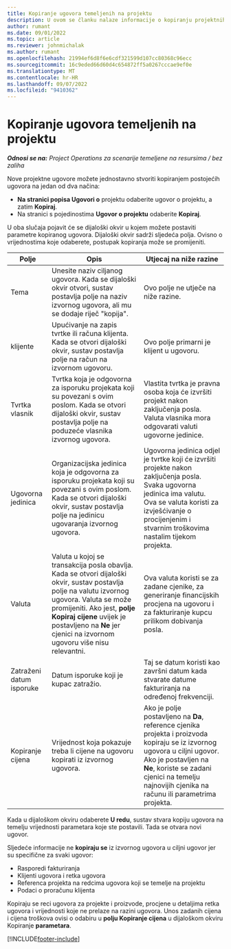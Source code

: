 ```yaml
---
title: Kopiranje ugovora temeljenih na projektu
description: U ovom se članku nalaze informacije o kopiranju projektnih ugovora u microsoftu Dynamics 365 Project Operations.
author: rumant
ms.date: 09/01/2022
ms.topic: article
ms.reviewer: johnmichalak
ms.author: rumant
ms.openlocfilehash: 21994ef6d8f6e6cdf321599d107cc80368c96ecc
ms.sourcegitcommit: 16c9eded66d60d4c654872ff5a0267cccae9ef0e
ms.translationtype: MT
ms.contentlocale: hr-HR
ms.lasthandoff: 09/07/2022
ms.locfileid: "9410362"
---
```

# <a name="copy-project-based-contracts"></a>Kopiranje ugovora temeljenih na projektu

_**Odnosi se na:** Project Operations za scenarije temeljene na resursima / bez zaliha_

Nove projektne ugovore možete jednostavno stvoriti kopiranjem postojećih ugovora na jedan od dva načina:

- **Na stranici popisa Ugovori o** projektu odaberite ugovor o projektu, a zatim **Kopiraj**.
- Na stranici s pojedinostima **Ugovor o projektu** odaberite **Kopiraj**.

U oba slučaja pojavit će se dijaloški okvir u kojem možete postaviti parametre kopiranog ugovora. Dijaloški okvir sadrži sljedeća polja. Ovisno o vrijednostima koje odaberete, postupak kopiranja može se promijeniti.

| Polje | Opis | Utjecaj na niže razine |
| --- | --- | --- |
| Tema | Unesite naziv ciljanog ugovora. Kada se dijaloški okvir otvori, sustav postavlja polje na naziv izvornog ugovora, ali mu se dodaje riječ "kopija". | Ovo polje ne utječe na niže razine. |
| klijente | Upućivanje na zapis tvrtke ili računa klijenta. Kada se otvori dijaloški okvir, sustav postavlja polje na račun na izvornom ugovoru. | Ovo polje primarni je klijent u ugovoru. |
| Tvrtka vlasnik | Tvrtka koja je odgovorna za isporuku projekata koji su povezani s ovim poslom. Kada se otvori dijaloški okvir, sustav postavlja polje na poduzeće vlasnika izvornog ugovora. | Vlastita tvrtka je pravna osoba koja će izvršiti projekt nakon zaključenja posla. Valuta vlasnika mora odgovarati valuti ugovorne jedinice. |
| Ugovorna jedinica | Organizacijska jedinica koja je odgovorna za isporuku projekata koji su povezani s ovim poslom. Kada se otvori dijaloški okvir, sustav postavlja polje na jedinicu ugovaranja izvornog ugovora. | Ugovorna jedinica odjel je tvrtke koji će izvršiti projekte nakon zaključenja posla. Svaka ugovorna jedinica ima valutu. Ova se valuta koristi za izvješćivanje o procijenjenim i stvarnim troškovima nastalim tijekom projekta. |
| Valuta | Valuta u kojoj se transakcija posla obavlja. Kada se otvori dijaloški okvir, sustav postavlja polje na valutu izvornog ugovora. Valuta se može promijeniti. Ako jest, **polje Kopiraj cijene** uvijek je postavljeno na **Ne** jer cjenici na izvornom ugovoru više nisu relevantni. | Ova valuta koristi se za zadane cjenike, za generiranje financijskih procjena na ugovoru i za fakturiranje kupcu prilikom dobivanja posla. |
| Zatraženi datum isporuke | Datum isporuke koji je kupac zatražio. | Taj se datum koristi kao završni datum kada stvarate datume fakturiranja na određenoj frekvenciji. |
| Kopiranje cijena | Vrijednost koja pokazuje treba li cijene na ugovoru kopirati iz izvornog ugovora. | Ako je polje postavljeno na **Da**, reference cjenika projekta i proizvoda kopiraju se iz izvornog ugovora u ciljni ugovor. Ako je postavljen na **Ne**, koriste se zadani cjenici na temelju najnovijih cjenika na računu ili parametrima projekta. |

Kada u dijaloškom okviru odaberete **U redu**, sustav stvara kopiju ugovora na temelju vrijednosti parametara koje ste postavili. Tada se otvara novi ugovor.

Sljedeće informacije ne **kopiraju se** iz izvornog ugovora u ciljni ugovor jer su specifične za svaki ugovor:

- Rasporedi fakturiranja
- Klijenti ugovora i retka ugovora
- Referenca projekta na redcima ugovora koji se temelje na projektu
- Podaci o proračunu klijenta

Kopiraju se reci ugovora za projekte i proizvode, procjene u detaljima retka ugovora i vrijednosti koje ne prelaze na razini ugovora. Unos zadanih cijena i cijena troškova ovisi o odabiru u **polju Kopiranje cijena** u dijaloškom okviru Kopiranje **parametara**.

[!INCLUDE[footer-include](../includes/footer-banner.md)]
